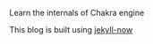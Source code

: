 
Learn the internals of Chakra engine

This blog is built using [jekyll-now](https://github.com/barryclark/jekyll-now)
